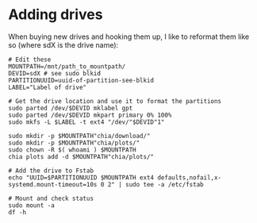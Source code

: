 # Adding drives

When buying new drives and hooking them up, I like to reformat them like so (where sdX is the drive name):

```shell
# Edit these
MOUNTPATH=/mnt/path_to_mountpath/
DEVID=sdX # see sudo blkid
PARTITIONUUID=uuid-of-partition-see-blkid
LABEL="Label of drive"

# Get the drive location and use it to format the partitions
sudo parted /dev/$DEVID mklabel gpt
sudo parted /dev/$DEVID mkpart primary 0% 100%
sudo mkfs -L $LABEL -t ext4 "/dev/"$DEVID"1"

sudo mkdir -p $MOUNTPATH"chia/download/"
sudo mkdir -p $MOUNTPATH"chia/plots/"
sudo chown -R $( whoami ) $MOUNTPATH
chia plots add -d $MOUNTPATH"chia/plots/"

# Add the drive to Fstab
echo "UUID=$PARTITIONUUID $MOUNTPATH ext4 defaults,nofail,x-systemd.mount-timeout=10s 0 2" | sudo tee -a /etc/fstab

# Mount and check status
sudo mount -a
df -h

```